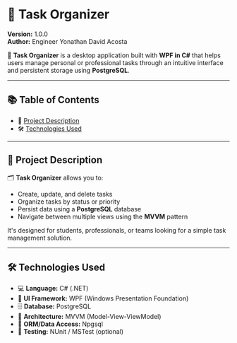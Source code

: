 # 📝 Task Organizer

**Version:** 1.0.0  
**Author:** Engineer Yonathan David Acosta 

🚀 **Task Organizer** is a desktop application built with **WPF in C#** that helps users manage personal or professional tasks through an intuitive interface and persistent storage using **PostgreSQL**.

---

## 📚 Table of Contents

- 📌 [Project Description](#project-description)
- 🛠️ [Technologies Used](#technologies-used)
---

## 📌 Project Description

🗂️ **Task Organizer** allows you to:
- Create, update, and delete tasks
- Organize tasks by status or priority
- Persist data using a **PostgreSQL** database
- Navigate between multiple views using the **MVVM** pattern

It's designed for students, professionals, or teams looking for a simple task management solution.

---

## 🛠️ Technologies Used

- 💻 **Language:** C# (.NET)
- 🎨 **UI Framework:** WPF (Windows Presentation Foundation)
- 🗄️ **Database:** PostgreSQL
- 🧠 **Architecture:** MVVM (Model-View-ViewModel)
- 🔌 **ORM/Data Access:** Npgsql
- 🧪 **Testing:** NUnit / MSTest (optional)
